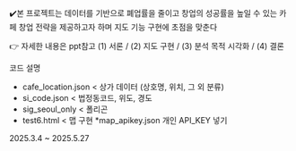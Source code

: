 ✔️본 프로젝트는 데이터를 기반으로 폐업률을 줄이고 창업의 성공률을 높일 수 있는 카페 창업 전략을 제공하고자 하며 지도 기능 구현에 초점을 맞춘다

👉 자세한 내용은 ppt참고 (1) 서론 / (2) 지도 구현 / (3) 분석 목적 시각화 / (4) 결론

코드 설명
- cafe_location.json < 상가 데이터 (상호명, 위치, 그 외 분류)
- si_code.json < 법정동코드, 위도, 경도
- sig_seoul_only < 폴리곤
- test6.html < 맵 구현
*map_apikey.json 개인 API_KEY 넣기

2025.3.4 ~ 2025.5.27
